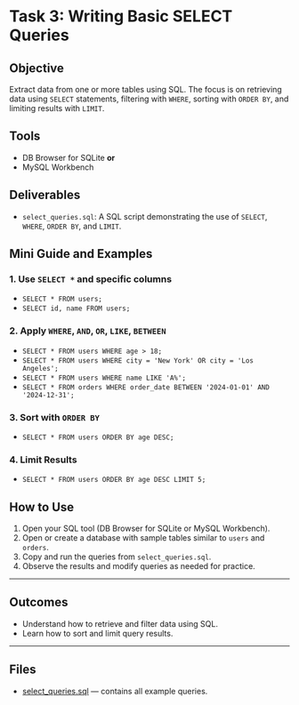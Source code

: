 # Task 3: Writing Basic SELECT Queries

## Objective
Extract data from one or more tables using SQL. The focus is on retrieving data using `SELECT` statements, filtering with `WHERE`, sorting with `ORDER BY`, and limiting results with `LIMIT`.

## Tools
- DB Browser for SQLite **or**
- MySQL Workbench

## Deliverables
- `select_queries.sql`: A SQL script demonstrating the use of `SELECT`, `WHERE`, `ORDER BY`, and `LIMIT`.

## Mini Guide and Examples

### 1. Use `SELECT *` and specific columns
- `SELECT * FROM users;`
- `SELECT id, name FROM users;`

### 2. Apply `WHERE`, `AND`, `OR`, `LIKE`, `BETWEEN`
- `SELECT * FROM users WHERE age > 18;`
- `SELECT * FROM users WHERE city = 'New York' OR city = 'Los Angeles';`
- `SELECT * FROM users WHERE name LIKE 'A%';`
- `SELECT * FROM orders WHERE order_date BETWEEN '2024-01-01' AND '2024-12-31';`

### 3. Sort with `ORDER BY`
- `SELECT * FROM users ORDER BY age DESC;`

### 4. Limit Results
- `SELECT * FROM users ORDER BY age DESC LIMIT 5;`

## How to Use

1. Open your SQL tool (DB Browser for SQLite or MySQL Workbench).
2. Open or create a database with sample tables similar to `users` and `orders`.
3. Copy and run the queries from `select_queries.sql`.
4. Observe the results and modify queries as needed for practice.

---

## Outcomes
- Understand how to retrieve and filter data using SQL.
- Learn how to sort and limit query results.

---

## Files
- [select_queries.sql](select_queries.sql) — contains all example queries.
